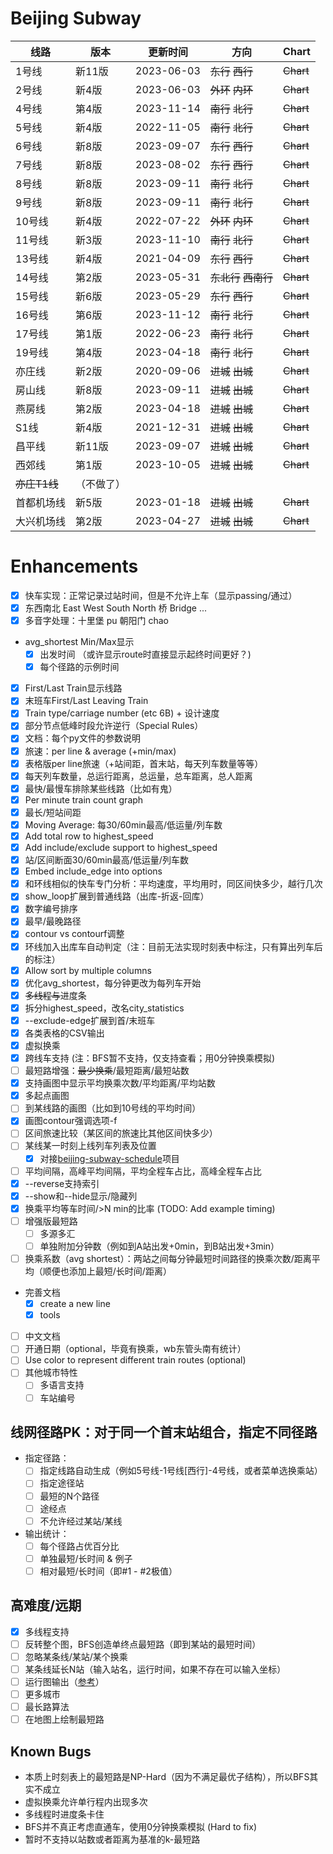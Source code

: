 # Beijing Subway
| 线路        | 版本    | 更新时间       | 方向              | Chart     |
|-----------|-------|------------|-----------------|-----------|
| 1号线       | 新11版  | 2023-06-03 | ~~东行~~ ~~西行~~   | ~~Chart~~ |
| 2号线       | 新4版   | 2023-06-03 | ~~外环~~ ~~内环~~   | ~~Chart~~ |
| 4号线       | 第4版   | 2023-11-14 | ~~南行~~ ~~北行~~   | ~~Chart~~ |
| 5号线       | 新4版   | 2022-11-05 | ~~南行~~ ~~北行~~   | ~~Chart~~ |
| 6号线       | 新8版   | 2023-09-07 | ~~东行~~ ~~西行~~   | ~~Chart~~ |
| 7号线       | 新8版   | 2023-08-02 | ~~东行~~ ~~西行~~   | ~~Chart~~ |
| 8号线       | 新8版   | 2023-09-11 | ~~南行~~ ~~北行~~   | ~~Chart~~ |
| 9号线       | 新8版   | 2023-09-11 | ~~南行~~ ~~北行~~   | ~~Chart~~ |
| 10号线      | 新4版   | 2022-07-22 | ~~外环~~ ~~内环~~   | ~~Chart~~ |
| 11号线      | 新3版   | 2023-11-10 | ~~南行~~ ~~北行~~   | ~~Chart~~ |
| 13号线      | 新4版   | 2021-04-09 | ~~东行~~ ~~西行~~   | ~~Chart~~ |
| 14号线      | 第2版   | 2023-05-31 | ~~东北行~~ ~~西南行~~ | ~~Chart~~ |
| 15号线      | 新6版   | 2023-05-29 | ~~东行~~ ~~西行~~   | ~~Chart~~ |
| 16号线      | 第6版   | 2023-11-12 | ~~南行~~ ~~北行~~   | ~~Chart~~ |
| 17号线      | 第1版   | 2022-06-23 | ~~南行~~ ~~北行~~   | ~~Chart~~ |
| 19号线      | 第4版   | 2023-04-18 | ~~南行~~ ~~北行~~   | ~~Chart~~ |
| 亦庄线       | 新2版   | 2020-09-06 | ~~进城~~ ~~出城~~   | ~~Chart~~ |
| 房山线       | 新8版   | 2023-09-11 | ~~进城~~ ~~出城~~   | ~~Chart~~ |
| 燕房线       | 第2版   | 2023-04-18 | ~~进城~~ ~~出城~~   | ~~Chart~~ |
| S1线       | 新4版   | 2021-12-31 | ~~进城~~ ~~出城~~   | ~~Chart~~ |
| 昌平线       | 新11版  | 2023-09-07 | ~~进城~~ ~~出城~~   | ~~Chart~~ |
| 西郊线       | 第1版   | 2023-10-05 | ~~进城~~ ~~出城~~   | ~~Chart~~ |
| ~~亦庄T1线~~ | （不做了） |
| 首都机场线     | 新5版   | 2023-01-18 | ~~进城~~ ~~出城~~   | ~~Chart~~ |
| 大兴机场线     | 第2版   | 2023-04-27 | ~~进城~~ ~~出城~~   | ~~Chart~~ |


# Enhancements
- [x] 快车实现：正常记录过站时间，但是不允许上车（显示passing/通过）
- [x] 东西南北 East West South North 桥 Bridge ...
- [x] 多音字处理：十里堡 pu 朝阳门 chao
- avg_shortest Min/Max显示
  - [x] 出发时间 （或许显示route时直接显示起终时间更好？)
  - [x] 每个径路的示例时间
- [x] First/Last Train显示线路
- [x] 末班车First/Last Leaving Train
- [x] Train type/carriage number (etc 6B) + 设计速度
- [x] 部分节点低峰时段允许逆行（Special Rules）
- [x] 文档：每个py文件的参数说明
- [x] 旅速：per line & average (+min/max)
- [x] 表格版per line旅速（+站间距，首末站，每天列车数量等等）
- [x] 每天列车数量，总运行距离，总运量，总车距离，总人距离
- [x] 最快/最慢车排除某些线路（比如有鬼）
- [x] Per minute train count graph
- [x] 最长/短站间距
- [x] Moving Average: 每30/60min最高/低运量/列车数
- [x] Add total row to highest_speed
- [x] Add include/exclude support to highest_speed
- [x] 站/区间断面30/60min最高/低运量/列车数
- [x] Embed include_edge into options
- [x] 和环线相似的快车专门分析：平均速度，平均用时，同区间快多少，越行几次
- [x] show_loop扩展到普通线路（出库-折返-回库）
- [x] 数字编号排序
- [x] 最早/最晚路径
- [x] contour vs contourf调整
- [x] 环线加入出库车自动判定（注：目前无法实现时刻表中标注，只有算出列车后的标注）
- [x] Allow sort by multiple columns
- [x] 优化avg_shortest，每分钟更改为每列车开始
- [x] ~~多线程与~~进度条
- [x] 拆分highest_speed，改名city_statistics
- [x] --exclude-edge扩展到首/末班车
- [x] 各类表格的CSV输出
- [x] 虚拟换乘
- [x] 跨线车支持 (注：BFS暂不支持，仅支持查看；用0分钟换乘模拟)
- [ ] 最短路增强：~~最少换乘~~/最短距离/最短站数
- [x] 支持画图中显示平均换乘次数/平均距离/平均站数
- [x] 多起点画图
- [ ] 到某线路的画图（比如到10号线的平均时间）
- [x] 画图contour强调选项-f
- [ ] 区间旅速比较（某区间的旅速比其他区间快多少）
- [ ] 某线某一时刻上线列车列表及位置
  - [x] 对接[beijing-subway-schedule](https://github.com/BoyInTheSun/beijing-subway-schedule)项目
- [ ] 平均间隔，高峰平均间隔，平均全程车占比，高峰全程车占比
- [x] --reverse支持索引
- [x] --show和--hide显示/隐藏列
- [x] 换乘平均等车时间/>N min的比率 (TODO: Add example timing)
- [ ] 增强版最短路
  - [ ] 多源多汇
  - [ ] 单独附加分钟数（例如到A站出发+0min，到B站出发+3min）
- [ ] 换乘系数（avg shortest）：两站之间每分钟最短时间路径的换乘次数/距离平均（顺便也添加上最短/长时间/距离）
- 完善文档
  - [x] create a new line
  - [x] tools
- [ ] 中文文档
- [ ] 开通日期（optional，毕竟有换乘，wb东管头南有统计）
- [ ] Use color to represent different train routes (optional)
- [ ] 其他城市特性
  - [ ] 多语言支持
  - [ ] 车站编号

## 线网径路PK：对于同一个首末站组合，指定不同径路
- 指定径路：
  - [ ] 指定线路自动生成（例如5号线-1号线[西行]-4号线，或者菜单选换乘站）
  - [ ] 指定途径站
  - [ ] 最短的N个路径
  - [ ] 途经点
  - [ ] 不允许经过某站/某线
- 输出统计：
  - [ ] 每个径路占优百分比
  - [ ] 单独最短/长时间 & 例子
  - [ ] 相对最短/长时间（即#1 - #2极值）

## 高难度/远期
- [x] 多线程支持
- [ ] 反转整个图，BFS创造单终点最短路（即到某站的最短时间）
- [ ] 忽略某条线/某站/某个换乘
- [ ] 某条线延长N站（输入站名，运行时间，如果不存在可以输入坐标）
- [ ] 运行图输出（[参考](https://www.zhihu.com/question/27281523/answer/36034502)）
- [ ] 更多城市
- [ ] 最长路算法
- [ ] 在地图上绘制最短路

## Known Bugs
- 本质上时刻表上的最短路是NP-Hard（因为不满足最优子结构），所以BFS其实不成立
- 虚拟换乘允许单行程内出现多次
- 多线程时进度条卡住
- BFS并不真正考虑直通车，使用0分钟换乘模拟 (Hard to fix)
- 暂时不支持以站数或者距离为基准的k-最短路
